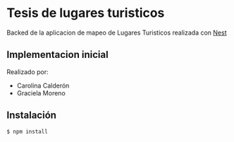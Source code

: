 # Tesis de lugares turisticos

Backed de la aplicacion de mapeo de Lugares Turisticos realizada con [Nest](https://github.com/nestjs/nest) 

## Implementacion inicial
Realizado por: 
* Carolina Calderón
* Graciela Moreno
## Instalación

```bash
$ npm install
```